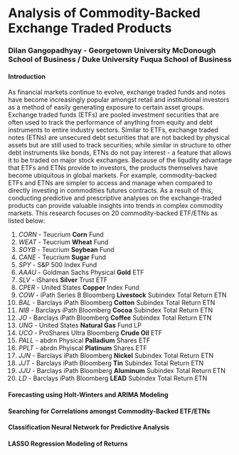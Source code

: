 # Analysis of Commodity-Backed Exchange Traded Products
### Dilan Gangopadhyay - Georgetown University McDonough School of Business / Duke University Fuqua School of Business
#### Introduction
As financial markets continue to evolve, exchange traded funds and notes have become increasingly popular amongst retail and institutional investors as a method of easily generating exposure to certain asset groups. Exchange traded funds (ETFs) are pooled investment securities that are often used to track the performance of anything from equity and debt instruments to entire industry sectors. Similar to ETFs, exchange traded notes (ETNs) are unsecured debt securities that are not backed by physical assets but are still used to track securities; while similar in structure to other debt instruments like bonds, ETNs do not pay interest - a feature that allows it to be traded on major stock exchanges.
Because of the liqudity advantage that ETFs and ETNs provide to investors, the products themselves have become ubiquitous in global markets. For example, commodity-backed ETFs and ETNs are simpler to access and manage when compared to directly investing in commodities futures contracts. As a result of this, conducting predictive and prescriptive analyses on the exchange-traded products can provide valuable insights into trends in complex commodity markets. This research focuses on 20 commodity-backed ETF/ETNs as listed below:
1. *CORN* - Teucrium **Corn** Fund
2. *WEAT* - Teucrium **Wheat** Fund
3. *SOYB* - Teucrium **Soybean** Fund
4. *CANE* - Teucrium **Sugar** Fund
5. *SPY* - S&P 500 Index Fund
6. *AAAU* - Goldman Sachs Physical **Gold** ETF
7. *SLV* - iShares **Silver** Trust ETF
8. *CPER* - United States **Copper** Index Fund
9. *COW* - iPath Series B Bloomberg **Livestock** Subindex Total Return ETN
10. *BAL* - Barclays iPath Bloomberg **Cotton** Subindex Total Return ETN
11. *NIB* - Barclays iPath Bloomberg **Cocoa** Subindex Total Return ETN
12. *JO* - Barclays iPath Bloomberg **Coffee** Subindex Total Return ETN
13. *UNG* - United States **Natural Gas** Fund LP
14. *UCO* - ProShares Ultra Bloomberg **Crude Oil** ETF
15. *PALL* - abdrn Physical **Palladium** Shares ETF
16. *PPLT* - abrdn Phyiscal **Platinum** Shares ETF
17. *JJN* - Barclays iPath Bloomberg **Nickel** Subindex Total Return ETN
18. *JJT* - Barclays iPath Bloomberg **Tin** Subindex Total Return ETN
19. *JJU* - Barclays iPath Bloomberg **Aluminum** Subindex Total Return ETN
20. *LD* - Barclays iPath Bloomberg **LEAD** Subindex Total Return ETN

#### Forecasting using Holt-Winters and ARIMA Modeling

#### Searching for Correlations amongst Commodity-Backed ETF/ETNs

#### Classification Neural Network for Predictive Analysis

#### LASSO Regression Modeling of Returns

